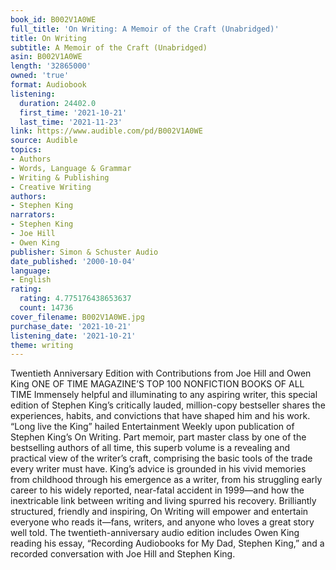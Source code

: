 ```yaml
---
book_id: B002V1A0WE
full_title: 'On Writing: A Memoir of the Craft (Unabridged)'
title: On Writing
subtitle: A Memoir of the Craft (Unabridged)
asin: B002V1A0WE
length: '32865000'
owned: 'true'
format: Audiobook
listening:
  duration: 24402.0
  first_time: '2021-10-21'
  last_time: '2021-11-23'
link: https://www.audible.com/pd/B002V1A0WE
source: Audible
topics:
- Authors
- Words, Language & Grammar
- Writing & Publishing
- Creative Writing
authors:
- Stephen King
narrators:
- Stephen King
- Joe Hill
- Owen King
publisher: Simon & Schuster Audio
date_published: '2000-10-04'
language:
- English
rating:
  rating: 4.775176438653637
  count: 14736
cover_filename: B002V1A0WE.jpg
purchase_date: '2021-10-21'
listening_date: '2021-10-21'
theme: writing
---
```

Twentieth Anniversary Edition with Contributions from Joe Hill and Owen King  ONE OF TIME MAGAZINE’S TOP 100 NONFICTION BOOKS OF ALL TIME  Immensely helpful and illuminating to any aspiring writer, this special edition of Stephen King’s critically lauded, million-copy bestseller shares the experiences, habits, and convictions that have shaped him and his work.
“Long live the King” hailed Entertainment Weekly upon publication of Stephen King’s On Writing. Part memoir, part master class by one of the bestselling authors of all time, this superb volume is a revealing and practical view of the writer’s craft, comprising the basic tools of the trade every writer must have. King’s advice is grounded in his vivid memories from childhood through his emergence as a writer, from his struggling early career to his widely reported, near-fatal accident in 1999—and how the inextricable link between writing and living spurred his recovery. Brilliantly structured, friendly and inspiring, On Writing will empower and entertain everyone who reads it—fans, writers, and anyone who loves a great story well told.  The twentieth-anniversary audio edition includes Owen King reading his essay, “Recording Audiobooks for My Dad, Stephen King,” and a recorded conversation with Joe Hill and Stephen King.
